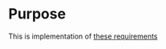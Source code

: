 # Purpose

This is implementation of [these requirements](https://github.com/DiUS/coding-tests/blob/master/dius_shopping.md)
